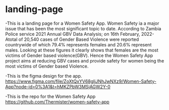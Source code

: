 # landing-page
-This is a landing page for a Women Safety App.
Women Safety ia a major issue that has been the most significant topic to date. According to Zambia Police service 2021 Annual GBV Data Analysis; on 16th February, 2022- Atotal of 20,540 cases of Gender Based Violence were reported countrywide of which 79.4% represents females and 20.6% represent males. Looking at these figures it clearly shows that females are the most victims of Gender based  violence(GBV). Hence the Women Safety App project aims at reducing GBV cases and provide safety for women being the most victims of Gender based Violence.

-This is the figma design for the app. 
 https://www.figma.com/file/ZoXtQxYV68gljJNhJwNXz9/Women-Safety-App?node-id=0%3A1&t=hMKZPbW3MSjAGW2Y-0

-This is the repo for the Women Safety App
https://github.com/Thermister/women-safety-app
